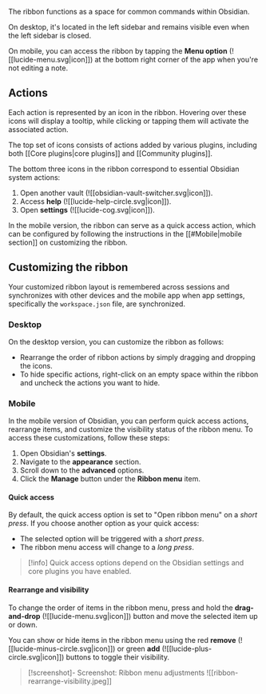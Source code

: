 The ribbon functions as a space for common commands within Obsidian. 

On desktop, it's located in the left sidebar and remains visible even when the left sidebar is closed. 

On mobile, you can access the ribbon by tapping the **Menu option** (![[lucide-menu.svg|icon]]) at the bottom right corner of the app when you're not editing a note.

## Actions

Each action is represented by an icon in the ribbon. Hovering over these icons will display a tooltip, while clicking or tapping them will activate the associated action.

The top set of icons consists of actions added by various plugins, including both [[Core plugins|core plugins]] and [[Community plugins]].

The bottom three icons in the ribbon correspond to essential Obsidian system actions:

1. Open another vault (![[obsidian-vault-switcher.svg|icon]]).
2. Access **help** (![[lucide-help-circle.svg|icon]]).
3. Open **settings** (![[lucide-cog.svg|icon]]).

In the mobile version, the ribbon can serve as a quick access action, which can be configured by following the instructions in the [[#Mobile|mobile section]] on customizing the ribbon.

## Customizing the ribbon

Your customized ribbon layout is remembered across sessions and synchronizes with other devices and the mobile app when app settings, specifically the `workspace.json` file, are synchronized.

### Desktop

On the desktop version, you can customize the ribbon as follows:

- Rearrange the order of ribbon actions by simply dragging and dropping the icons.
- To hide specific actions, right-click on an empty space within the ribbon and uncheck the actions you want to hide.

### Mobile

In the mobile version of Obsidian, you can perform quick access actions, rearrange items, and customize the visibility status of the ribbon menu. To access these customizations, follow these steps:

1. Open Obsidian's **settings**.
2. Navigate to the **appearance** section.
3. Scroll down to the **advanced** options.
4. Click the **Manage** button under the **Ribbon menu** item.

#### Quick access

By default, the quick access option is set to "Open ribbon menu" on a *short press*. If you choose another option as your quick access:

- The selected option will be triggered with a *short press*.
- The ribbon menu access will change to a *long press*.

> [!info] Quick access options depend on the Obsidian settings and core plugins you have enabled.

#### Rearrange and visibility

To change the order of items in the ribbon menu, press and hold the **drag-and-drop** (![[lucide-menu.svg|icon]]) button and move the selected item up or down.

You can show or hide items in the ribbon menu using the red **remove** (![[lucide-minus-circle.svg|icon]]) or green **add** (![[lucide-plus-circle.svg|icon]]) buttons to toggle their visibility.

> [!screenshot]- Screenshot: Ribbon menu adjustments
> ![[ribbon-rearrange-visibility.jpeg]]

